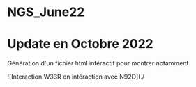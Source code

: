 # NGS_June22  

# Update en Octobre 2022
Génération d'un fichier html intéractif pour montrer notamment

![Interaction W33R en intéraction avec N92D](./
